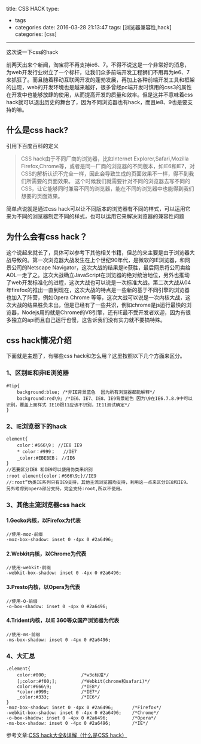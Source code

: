 title: CSS HACK
type:
  - tags
  - categories
date: 2016-03-28 21:13:47
tags: [浏览器兼容性,hack]
categories: [css]
---
这次说一下css的hack

前两天出来个新闻，淘宝将不再支持ie6、7。不得不说这是一个非常好的消息，为web开发行业树立了一个标杆，让我们众多前端开发工程狮们不用再为ie6、7来抓狂了。而且随着移动互联网开发的蓬勃发展，再加上各种前端开发工具和框架的出现，web的开发环境也是越来越好，很多曾经pc端开发时慎用的css3的属性在开发中也能够放肆的使用，从而提高开发的质量和效率。但是这并不意味着css hack就可以退出历史的舞台了，因为不同浏览器也有hack，而且ie8、9也是要支持的嘛。

## 什么是css hack?
引用下百度百科的定义
> CSS hack由于不同厂商的浏览器，比如Internet Explorer,Safari,Mozilla Firefox,Chrome等，或者是同一厂商的浏览器的不同版本，如IE6和IE7，对CSS的解析认识不完全一样，因此会导致生成的页面效果不一样，得不到我们所需要的页面效果。 这个时候我们就需要针对不同的浏览器去写不同的CSS，让它能够同时兼容不同的浏览器，能在不同的浏览器中也能得到我们想要的页面效果。

简单点说就是通过css hack可以让不同版本的浏览器有不同的样式，可以运用它来为不同的浏览器制定不同的样式，也可以运用它来解决浏览器的兼容性问题
## 为什么会有css hack？
这个说起来就长了，具体可以参考下其他相关书籍，但总的来主要是由于浏览器大战导致的。第一次浏览器大战发生在上个世纪90年代，是微软的IE浏览器，和网景公司的Netscape Navigator，这次大战的结果是ie获胜，最后网景将公司卖给AOL一走了之。这次大战确立JavaScript在浏览器的绝对统治地位，另外也推动了web开发标准化的进程，这次大战也可以说是一次标准大战。第二次大战从04年firefox的推出一直到现在，这次大战的特点是一些新的基于不同引擎的浏览器也加入了阵营，例如Opera Chrome 等等，这次大战可以说是一次内核大战，这次大战的结果胜负未出，但是已经有了一些共识，例如chrome是js运行最快的浏览器，Nodejs用的就是Chrome的V8引擎，还有IE最不受开发者欢迎，因为有很多独立的api而且自己运行也慢，这告诉我们没有实力就不要搞特殊。
## css hack情况介绍
下面就是主题了，有哪些css hack和怎么用？这里按照以下几个方面来区分。
### 1、区别IE和非IE浏览器
```
#tip{ 
	background:blue; /*非IE背景蓝色  因为所有浏览器都能解释*/ 
	background:red\9; /*IE6、IE7、IE8、IE9背景紅色 因为\9在IE6.7.8.9中可以识别，覆盖上面样式 IE10跟11应该不识别，IE11测试确定*/ 
} 
```
### 2、IE浏览器下的hack
```
element{
	color：#666\9； //IE8 IE9
	* color：#999；   //IE7
	_color:#EBEBEB； //IE6
}
//若要区分IE8 和IE9可以使用伪类来识别
:root element{color：#666\9;}//IE9
//:root”伪类IE系列只有IE9支持，其他主流浏览器均支持，利用这一点来区分IE8和IE9。另外考虑到opera部分支持，完全支持:root,所以不使用。
```
### 3、其他主流浏览器css hack
#### 1.Gecko内核，以Firefox为代表
```
//使用-moz-前缀
-moz-box-shadow: inset 0 -4px 0 #2a6496;
```
#### 2.Webkit内核，以Chrome为代表
```
//使用-webkit-前缀
-webkit-box-shadow: inset 0 -4px 0 #2a6496;
```
#### 3.Presto内核，以Opera为代表
```
//使用-O-前缀
-o-box-shadow: inset 0 -4px 0 #2a6496;
```
#### 4.Trident内核，以IE 360等众国产浏览器为代表
```
//使用-ms-前缀
-ms-box-shadow: inset 0 -4px 0 #2a6496;
```
### 4、大汇总
```
.element{
	color:#000;             /*w3c标准*/
	[;color:#f00;];         /*Webkit(chrome和safari)*/
	color:#666\9;           /*IE8*/
	*color:#999;            /*IE7*/
	_color:#333;            /*IE6*/
}
-moz-box-shadow: inset 0 -4px 0 #2a6496;       /*Firefox*/
-webkit-box-shadow: inset 0 -4px 0 #2a6496;    /*Chrome*/
-o-box-shadow: inset 0 -4px 0 #2a6496;         /*Opera*/
-ms-box-shadow: inset 0 -4px 0 #2a6496;        /*IE*/

```
参考文章:[CSS hack大全&详解（什么是CSS hack）](http://www.kwstu.com/Admin/ViewArticle/201409011604277330)